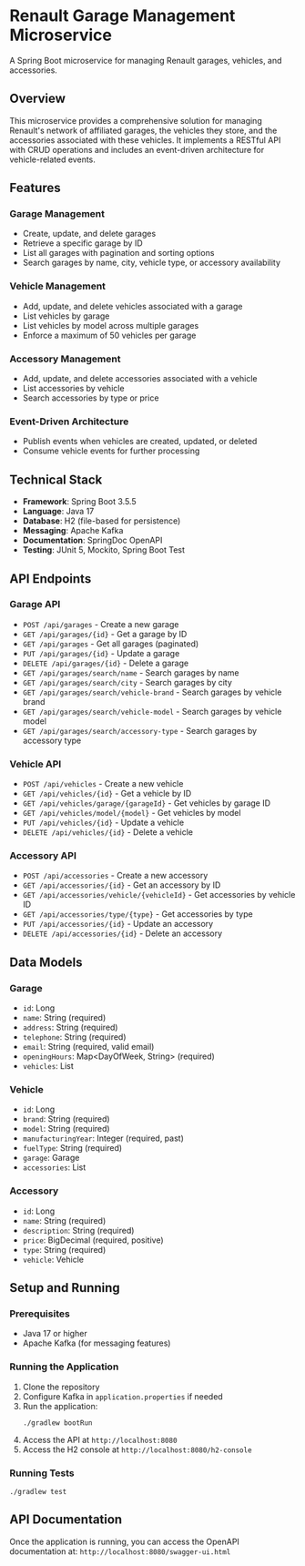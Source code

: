 # Renault Garage Management Microservice

A Spring Boot microservice for managing Renault garages, vehicles, and accessories.

## Overview

This microservice provides a comprehensive solution for managing Renault's network of affiliated garages, the vehicles they store, and the accessories associated with these vehicles. It implements a RESTful API with CRUD operations and includes an event-driven architecture for vehicle-related events.

## Features

### Garage Management
- Create, update, and delete garages
- Retrieve a specific garage by ID
- List all garages with pagination and sorting options
- Search garages by name, city, vehicle type, or accessory availability

### Vehicle Management
- Add, update, and delete vehicles associated with a garage
- List vehicles by garage
- List vehicles by model across multiple garages
- Enforce a maximum of 50 vehicles per garage

### Accessory Management
- Add, update, and delete accessories associated with a vehicle
- List accessories by vehicle
- Search accessories by type or price

### Event-Driven Architecture
- Publish events when vehicles are created, updated, or deleted
- Consume vehicle events for further processing

## Technical Stack

- **Framework**: Spring Boot 3.5.5
- **Language**: Java 17
- **Database**: H2 (file-based for persistence)
- **Messaging**: Apache Kafka
- **Documentation**: SpringDoc OpenAPI
- **Testing**: JUnit 5, Mockito, Spring Boot Test

## API Endpoints

### Garage API
- `POST /api/garages` - Create a new garage
- `GET /api/garages/{id}` - Get a garage by ID
- `GET /api/garages` - Get all garages (paginated)
- `PUT /api/garages/{id}` - Update a garage
- `DELETE /api/garages/{id}` - Delete a garage
- `GET /api/garages/search/name` - Search garages by name
- `GET /api/garages/search/city` - Search garages by city
- `GET /api/garages/search/vehicle-brand` - Search garages by vehicle brand
- `GET /api/garages/search/vehicle-model` - Search garages by vehicle model
- `GET /api/garages/search/accessory-type` - Search garages by accessory type

### Vehicle API
- `POST /api/vehicles` - Create a new vehicle
- `GET /api/vehicles/{id}` - Get a vehicle by ID
- `GET /api/vehicles/garage/{garageId}` - Get vehicles by garage ID
- `GET /api/vehicles/model/{model}` - Get vehicles by model
- `PUT /api/vehicles/{id}` - Update a vehicle
- `DELETE /api/vehicles/{id}` - Delete a vehicle

### Accessory API
- `POST /api/accessories` - Create a new accessory
- `GET /api/accessories/{id}` - Get an accessory by ID
- `GET /api/accessories/vehicle/{vehicleId}` - Get accessories by vehicle ID
- `GET /api/accessories/type/{type}` - Get accessories by type
- `PUT /api/accessories/{id}` - Update an accessory
- `DELETE /api/accessories/{id}` - Delete an accessory

## Data Models

### Garage
- `id`: Long
- `name`: String (required)
- `address`: String (required)
- `telephone`: String (required)
- `email`: String (required, valid email)
- `openingHours`: Map<DayOfWeek, String> (required)
- `vehicles`: List<Vehicle>

### Vehicle
- `id`: Long
- `brand`: String (required)
- `model`: String (required)
- `manufacturingYear`: Integer (required, past)
- `fuelType`: String (required)
- `garage`: Garage
- `accessories`: List<Accessory>

### Accessory
- `id`: Long
- `name`: String (required)
- `description`: String (required)
- `price`: BigDecimal (required, positive)
- `type`: String (required)
- `vehicle`: Vehicle

## Setup and Running

### Prerequisites
- Java 17 or higher
- Apache Kafka (for messaging features)

### Running the Application
1. Clone the repository
2. Configure Kafka in `application.properties` if needed
3. Run the application:
   ```
   ./gradlew bootRun
   ```
4. Access the API at `http://localhost:8080`
5. Access the H2 console at `http://localhost:8080/h2-console`

### Running Tests
```
./gradlew test
```

## API Documentation
Once the application is running, you can access the OpenAPI documentation at:
`http://localhost:8080/swagger-ui.html`